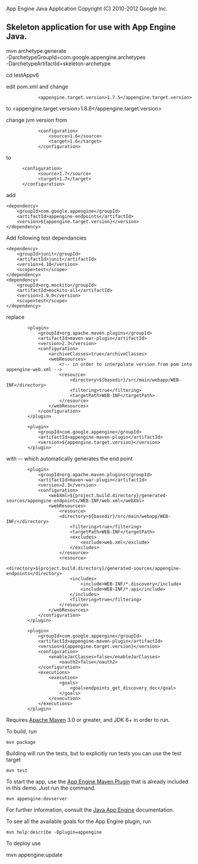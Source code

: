 App Engine Java Application
Copyright (C) 2010-2012 Google Inc.

## Skeleton application for use with App Engine Java.


mvn archetype:generate \
-DarchetypeGroupId=com.google.appengine.archetypes \
-DarchetypeArtifactId=skeleton-archetype 

 cd testAppv6

 edit pom.xml and change 

                <appengine.target.version>1.7.5</appengine.target.version>

 to 
                <appengine.target.version>1.8.8</appengine.target.version>

change jvm version from 

                <configuration>
                    <source>1.6</source>
                    <target>1.6</target>
                </configuration>

to 

          <configuration>
                <source>1.7</source>
                <target>1.7</target>
          </configuration>
                                
add
 
	<dependency>
		<groupId>com.google.appengine</groupId>
		<artifactId>appengine-endpoints</artifactId>
		<version>${appengine.target.version}</version>
	</dependency>

Add following test dependancies 

    <dependency>
        <groupId>junit</groupId>
        <artifactId>junit</artifactId>
        <version>4.10</version>
        <scope>test</scope>
    </dependency>
    <dependency>
        <groupId>org.mockito</groupId>
        <artifactId>mockito-all</artifactId>
        <version>1.9.0</version>
        <scope>test</scope>
    </dependency>


replace 

			<plugin>
				<groupId>org.apache.maven.plugins</groupId>
				<artifactId>maven-war-plugin</artifactId>
				<version>2.3</version>
				<configuration>
					<archiveClasses>true</archiveClasses>
					<webResources>
						<!-- in order to interpolate version from pom into appengine-web.xml -->
						<resource>
							<directory>${basedir}/src/main/webapp/WEB-INF</directory>
							<filtering>true</filtering>
							<targetPath>WEB-INF</targetPath>
						</resource>
					</webResources>
				</configuration>
			</plugin>

			<plugin>
				<groupId>com.google.appengine</groupId>
				<artifactId>appengine-maven-plugin</artifactId>
				<version>${appengine.target.version}</version>
			</plugin>

with -- which automatically generates the end point 

            <plugin>
                <groupId>org.apache.maven.plugins</groupId>
                <artifactId>maven-war-plugin</artifactId>
                <version>2.3</version>
                <configuration>
                    <webXml>${project.build.directory}/generated-sources/appengine-endpoints/WEB-INF/web.xml</webXml>
                    <webResources>
                        <resource>
                        <directory>${basedir}/src/main/webapp/WEB-INF/</directory>
                            <filtering>true</filtering>
                            <targetPath>WEB-INF</targetPath>
                            <excludes>
                                <exclude>web.xml</exclude>
                            </excludes>
                        </resource>
                        <resource>
                            <directory>${project.build.directory}/generated-sources/appengine-endpoints</directory>
                            <includes>
                                <include>WEB-INF/*.discovery</include>
                                <include>WEB-INF/*.api</include>
                            </includes>
                            <filtering>true</filtering>
                        </resource>
                    </webResources>
                </configuration>
            </plugin>

            <plugin>
                <groupId>com.google.appengine</groupId>
                <artifactId>appengine-maven-plugin</artifactId>
                <version>${appengine.target.version}</version>
                <configuration>
                    <enableJarClasses>false</enableJarClasses>
                        <oauth2>false</oauth2>
                </configuration>
                <executions>
                    <execution>
                        <goals>
                            <goal>endpoints_get_discovery_doc</goal>
                        </goals>
                    </execution>
                </executions>
            </plugin>
            			
Requires [Apache Maven](http://maven.apache.org) 3.0 or greater, and JDK 6+ in order to run.

To build, run

    mvn package

Building will run the tests, but to explicitly run tests you can use the test target

    mvn test

To start the app, use the [App Engine Maven Plugin](http://code.google.com/p/appengine-maven-plugin/) that is already included in this demo.  Just run the command.

    mvn appengine:devserver

For further information, consult the [Java App Engine](https://developers.google.com/appengine/docs/java/overview) documentation.

To see all the available goals for the App Engine plugin, run

    mvn help:describe -Dplugin=appengine

To deploy use

  mvn appengine:update
  
